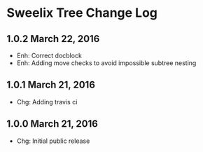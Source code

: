 Sweelix Tree Change Log
=======================

1.0.2 March 22, 2016
-----------------------
 - Enh: Correct docblock
 - Enh: Adding move checks to avoid impossible subtree nesting

1.0.1 March 21, 2016
-----------------------
 - Chg: Adding travis ci

1.0.0 March 21, 2016
-----------------------
 - Chg: Initial public release
